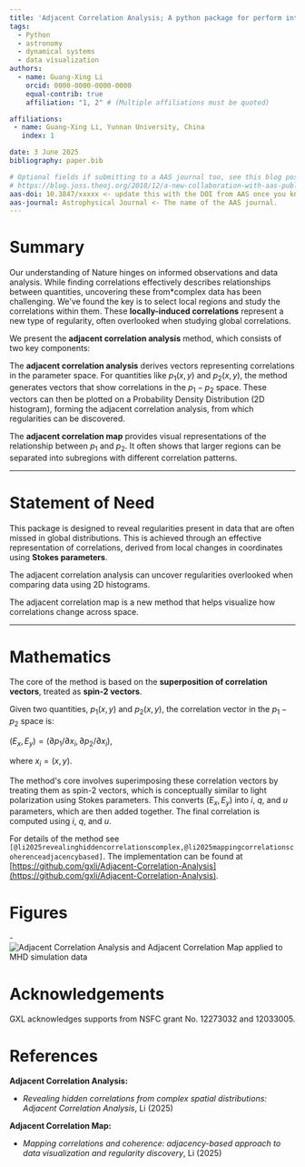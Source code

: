 ```yaml
---
title: 'Adjacent Correlation Analysis; A python package for perform interactive data visualizations using adjacency informaiton'
tags:
  - Python
  - astronomy
  - dynamical systems
  - data visualization
authors:
  - name: Guang-Xing Li
    orcid: 0000-0000-0000-0000
    equal-contrib: true
    affiliation: "1, 2" # (Multiple affiliations must be quoted)

affiliations:
 - name: Guang-Xing Li, Yunnan University, China
   index: 1

date: 3 June 2025
bibliography: paper.bib

# Optional fields if submitting to a AAS journal too, see this blog post:
# https://blog.joss.theoj.org/2018/12/a-new-collaboration-with-aas-publishing
aas-doi: 10.3847/xxxxx <- update this with the DOI from AAS once you know it.
aas-journal: Astrophysical Journal <- The name of the AAS journal.
---
```

# Summary

Our understanding of Nature hinges on informed observations and data analysis. While finding correlations effectively describes relationships between quantities, uncovering these from*complex data has been challenging. We've found the key is to select local regions and study the correlations within them. These **locally-induced correlations** represent a new type of regularity, often overlooked when studying global correlations.

We present the **adjacent correlation analysis** method, which consists of two key components:

The **adjacent correlation analysis** derives vectors representing correlations in the parameter space. For quantities like $p_1(x, y)$ and $p_2(x, y)$, the method generates vectors that show correlations in the $p_1-p_2$ space. These vectors can then be plotted on a Probability Density Distribution (2D histogram), forming the adjacent correlation analysis, from which regularities can be discovered.

The **adjacent correlation map** provides visual representations of the relationship between $p_1$ and $p_2$. It often shows that larger regions can be separated into subregions with different correlation patterns.

---

# Statement of Need

This package is designed to reveal regularities present in data that are often missed in global distributions. This is achieved through an effective representation of correlations, derived from local changes in coordinates using **Stokes parameters**.

The adjacent correlation analysis can uncover regularities overlooked when comparing data using 2D histograms.

The adjacent correlation map is a new method that helps visualize how correlations change across space.

---

# Mathematics

The core of the method is based on the **superposition of correlation vectors**, treated as **spin-2 vectors**.

Given two quantities, $p_1(x, y)$ and $p_2(x, y)$, the correlation vector in the $p_1-p_2$ space is:

$(E_x, E_y) = (\partial p_1 / \partial x_i, \partial p_2 / \partial x_i)$,

where $x_i = (x, y)$.

The method's core involves superimposing these correlation vectors by treating
them as spin-2 vectors, which is conceptually similar to light polarization
using Stokes parameters. This converts $(E_x, E_y)$ into $i$, $q$, and $u$
parameters, which are then added together. The final correlation is computed
using $i$, $q$, and $u$.



For details of the method see `[@li2025revealinghiddencorrelationscomplex,@li2025mappingcorrelationscoherenceadjacencybased]`. The implementation
can be found at [https://github.com/gxli/Adjacent-Correlation-Analysis](https://github.com/gxli/Adjacent-Correlation-Analysis).


<!-- Citations to entries in paper.bib should be in
[rMarkdown](http://rmarkdown.rstudio.com/authoring_bibliographies_and_citations.html)
format. -->



<!-- If you want to cite a software repository URL (e.g. something on GitHub without a preferred
citation) then you can do it with the example BibTeX entry below for @fidgit.

For a quick reference, the following citation commands can be used:
- `@author:2001`  ->  "Author et al. (2001)"
- `[@author:2001]` -> "(Author et al., 2001)"
- `[@author1:2001; @author2:2001]` -> "(Author1 et al., 2001; Author2 et al., 2002)" -->

# Figures


-![Adjacent Correlation Analysis and Adjacent Correlation Map applied to MHD
simulation data](images/illus_website.png)

<!-- 
Figures can be included like this:
![Caption for example figure.\label{fig:example}](figure.png)
and referenced from text using \autoref{fig:example}.

Figure sizes can be customized by adding an optional second parameter:
![Caption for example figure.](figure.png){ width=20% } -->

# Acknowledgements

GXL acknowledges supports from NSFC grant No. 12273032 and 12033005.

# References

**Adjacent Correlation Analysis:**

* *Revealing hidden correlations from complex spatial distributions: Adjacent Correlation Analysis*, Li (2025)

**Adjacent Correlation Map:**

* *Mapping correlations and coherence: adjacency-based approach to data visualization and regularity discovery*, Li (2025)